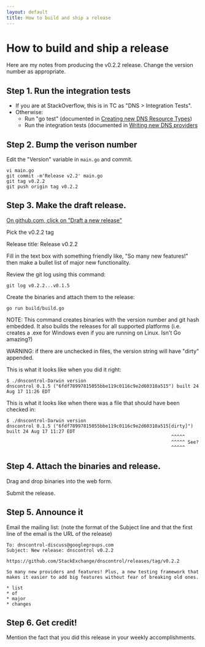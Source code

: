 ```yaml
---
layout: default
title: How to build and ship a release
---
```


# How to build and ship a release

Here are my notes from producing the v0.2.2 release.  Change the version number as appropriate.

## Step 1. Run the integration tests

* If you are at StackOverflow, this is in TC as "DNS > Integration Tests".
* Otherwise:
  * Run "go test" (documented in [Creating new DNS Resource Types](adding-new-rtypes))
  * Run the integration tests (documented in [Writing new DNS providers](writing-providers)


## Step 2. Bump the verison number

Edit the "Version" variable in `main.go` and commit.

```
vi main.go
git commit -m'Release v2.2' main.go
git tag v0.2.2
git push origin tag v0.2.2
```

## Step 3. Make the draft release.

[On github.com, click on "Draft a new release"](https://github.com/StackExchange/dnscontrol/releases/new)

Pick the v0.2.2 tag

Release title: Release v0.2.2

Fill in the text box with something friendly like, "So many new features!" then make a bullet list of major new functionality.

Review the git log using this command:

    git log v0.2.2...v0.1.5

Create the binaries and attach them to the release:

    go run build/build.go

NOTE: This command creates binaries with the version number and git hash embedded. It also builds the releases for all supported platforms (i.e. creates a .exe for Windows even if you are running on Linux.  Isn't Go amazing?)

WARNING: if there are unchecked in files, the version string will have "dirty" appended.

This is what it looks like when you did it right:

```
$ ./dnscontrol-Darwin version
dnscontrol 0.1.5 ("6fdf78997815055bbe119c0116c9e2d60310a515") built 24 Aug 17 11:26 EDT
```

This is what it looks like when there was a file that should have been checked in:

```
$ ./dnscontrol-Darwin version
dnscontrol 0.1.5 ("6fdf78997815055bbe119c0116c9e2d60310a515[dirty]") built 24 Aug 17 11:27 EDT
                                                            ^^^^^
                                                            ^^^^^ See?
                                                            ^^^^^
```

## Step 4. Attach the binaries and release.

Drag and drop binaries into the web form.

Submit the release.

## Step 5. Announce it

Email the mailing list: (note the format of the Subject line and that the first line of the email is the URL of the release)

```
To: dnscontrol-discuss@googlegroups.com
Subject: New release: dnscontrol v0.2.2

https://github.com/StackExchange/dnscontrol/releases/tag/v0.2.2

So many new providers and features! Plus, a new testing framework that makes it easier to add big features without fear of breaking old ones.

* list
* of
* major
* changes
```


## Step 6. Get credit!

Mention the fact that you did this release in your weekly accomplishments.
